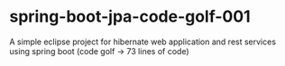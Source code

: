 # spring-boot-jpa-code-golf-001
A simple eclipse project for hibernate web application and rest services using spring boot (code golf -> 73 lines of code)
